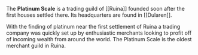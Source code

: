 The **Platinum Scale** is a trading guild of [[Ruina]] founded soon after the first houses settled there. Its headquarters are found in [[Dularen]].

With the finding of platinum near the first settlement of Ruina a trading company was quickly set up by enthusiastic merchants looking to profit off of incoming wealth from around the world. The Platinum Scale is the oldest merchant guild in Ruina.